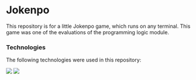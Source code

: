 # Jokenpo

This repository is for a little Jokenpo game, which runs on any terminal. This game was one of the evaluations of the programming logic module.

### Technologies

The following technologies were used in this repository:

<img src="https://img.icons8.com/ios/30/000000/js.png"/>
<img src="https://img.icons8.com/windows/32/000000/nodejs.png"/>
